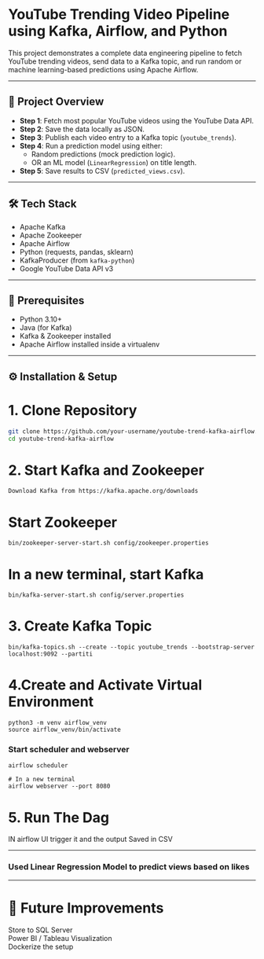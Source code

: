 # YouTube Trending Video Pipeline using Kafka, Airflow, and Python

This project demonstrates a complete data engineering pipeline to fetch YouTube trending videos, send data to a Kafka topic, and run random or machine learning-based predictions using Apache Airflow.

---

## 📌 Project Overview

- **Step 1**: Fetch most popular YouTube videos using the YouTube Data API.
- **Step 2**: Save the data locally as JSON.
- **Step 3**: Publish each video entry to a Kafka topic (`youtube_trends`).
- **Step 4**: Run a prediction model using either:
  - Random predictions (mock prediction logic).
  - OR an ML model (`LinearRegression`) on title length.
- **Step 5**: Save results to CSV (`predicted_views.csv`).

---

## 🛠️ Tech Stack

- Apache Kafka
- Apache Zookeeper
- Apache Airflow
- Python (requests, pandas, sklearn)
- KafkaProducer (from `kafka-python`)
- Google YouTube Data API v3

---

## 🧰 Prerequisites

- Python 3.10+
- Java (for Kafka)
- Kafka & Zookeeper installed
- Apache Airflow installed inside a virtualenv

---

## ⚙️ Installation & Setup

# 1. Clone Repository

```bash
git clone https://github.com/your-username/youtube-trend-kafka-airflow.git
cd youtube-trend-kafka-airflow
```
# 2. Start Kafka and Zookeeper
```
Download Kafka from https://kafka.apache.org/downloads
```
# Start Zookeeper
```
bin/zookeeper-server-start.sh config/zookeeper.properties
```
# In a new terminal, start Kafka
```
bin/kafka-server-start.sh config/server.properties
```

# 3. Create Kafka Topic
```
bin/kafka-topics.sh --create --topic youtube_trends --bootstrap-server localhost:9092 --partiti
```
# 4.Create and Activate Virtual Environment
```
python3 -m venv airflow_venv
source airflow_venv/bin/activate

```
### Start scheduler and webserver
```
airflow scheduler

# In a new terminal
airflow webserver --port 8080

```
# 5. Run The Dag 
IN  airflow  UI  trigger it  and the output Saved in CSV

---

###  Used Linear Regression Model to predict views based on likes 


----

# 🤖 Future Improvements
   
Store to  SQL Server     
Power BI / Tableau Visualization            
Dockerize the setup   
